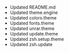 + Updated README.md
+ Updated theme.engine
+ Updated colors.theme
+ Updated fonts.theme
+ Updated unrar.theme
+ Updated update.theme
+ Updated zsh.setup.theme
+ Updated zsh.update
